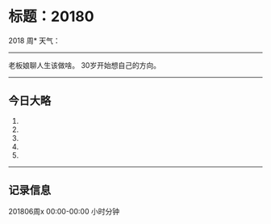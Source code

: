 # 标题：20180

2018  周*   天气：
***
老板娘聊人生该做啥。
30岁开始想自己的方向。


***
## 今日大略

1.

  2.

  3.

  4.

  5.

***

## 记录信息

201806周x  00:00-00:00    小时分钟
